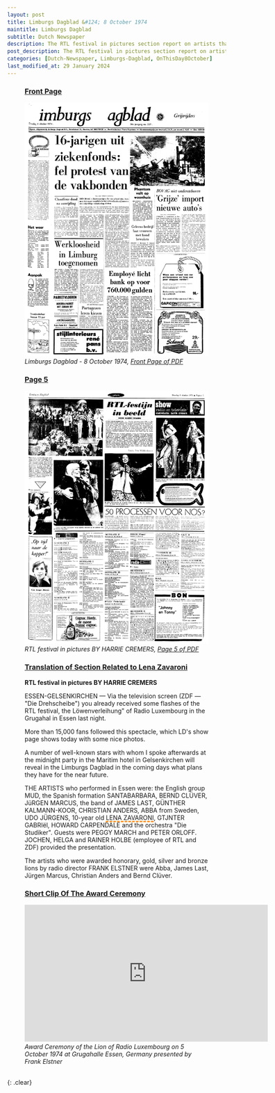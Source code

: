 ```yaml
---
layout: post
title: Limburgs Dagblad &#124; 8 October 1974
maintitle: Limburgs Dagblad
subtitle: Dutch Newspaper
description: The RTL festival in pictures section report on artists that performed at the Grugahalle, Essen with Lena Zavaroni being one of the artists.
post_description: The RTL festival in pictures section report on artists that performed at the Grugahalle, Essen with Lena Zavaroni being one of the artists.
categories: [Dutch-Newspaper, Limburgs-Dagblad, OnThisDay8October]
last_modified_at: 29 January 2024
---
```


<figure class="fig1">
<h3 id="infobox1"><a href="#infobox1">Front Page</a></h3>
<a href="/assets/images/newspapers/1974-10-08-limburgs-dagblads-fp.png"><img src="/assets/images/newspapers/1974-10-08-limburgs-dagblads-fp.png" class="full-width zoom-in" /></a>
<cite class="whitespace">Limburgs Dagblad - 8 October 1974,
<a class="external-link" href="https://ia803003.us.archive.org/29/items/LimburgsDagblad19701995_part3/ddd%3A010560633%3Ampeg21.pdf">Front Page of PDF</a></cite>
</figure>

<figure class="fig2">
<h3 id="infobox2"><a href="#infobox2">Page 5</a></h3>
<a href="/assets/images/newspapers/1974-10-08-limburgs-dagblads-page-5.png"><img src="/assets/images/newspapers/1974-10-08-limburgs-dagblads-page-5.png" class="full-width zoom-in" /></a>
<cite class="whitespace">RTL festival in pictures BY HARRIE CREMERS,
<a class="external-link" href="https://ia803003.us.archive.org/29/items/LimburgsDagblad19701995_part3/ddd%3A010560633%3Ampeg21.pdf#page=05">Page 5 of PDF</a></cite>
</figure>

<figure class="fig3">
<h3 id="infobox3"><a href="#infobox3">Translation of Section Related to Lena Zavaroni</a></h3>
<strong>RTL festival in pictures BY HARRIE CREMERS</strong>
<p>ESSEN-GELSENKIRCHEN — Via the television screen (ZDF — "Die Drehscheibe") you already received some flashes of the RTL festival, the Löwenverleihung" of Radio Luxembourg in the Grugahal in Essen last night.</p>
<p>More than 15,000 fans followed this spectacle, which LD's show page shows today with some nice photos.</p>
<p>A number of well-known stars with whom I spoke afterwards at the midnight party in the Maritim hotel in Gelsenkirchen will reveal in the Limburgs Dagblad in the coming days what plans they have for the near future.</p>
<p>THE ARTISTS who performed in Essen were: the English group MUD, the Spanish formation SANTABARBARA, BERND CLÜVER, JüRGEN MARCUS, the band of JAMES LAST, GÜNTHER KALMANN-KOOR, CHRISTIAN ANDERS, ABBA from Sweden, UDO JÜRGENS, 10-year old <span style="text-decoration: underline dashed darkorange 3px;">LENA ZAVARONI</span>, GTJNTER GABRIël, HOWARD CARPENDALE and the orchestra "Die Studiker". Guests were PEGGY MARCH and PETER ORLOFF. JOCHEN, HELGA and RAINER HOLBE (employee of RTL and ZDF) provided the presentation.</p>

<p>The artists who were awarded honorary, gold, silver and bronze lions by radio director FRANK ELSTNER were Abba, James Last, Jürgen Marcus, Christian Anders and Bernd Clüver.</p>
</figure>

<figure class="fig3">
<h3 id="infobox4"><a href="#infobox4">Short Clip Of The Award Ceremony</a></h3>
<div class="responsive-video clear"><iframe width="560" height="315" src="https://www.youtube.com/embed/CtJr7SsLfks?si=2MBOHANUkHXPLVE2" title="YouTube video player" frameborder="0" allow="accelerometer; autoplay; clipboard-write; encrypted-media; gyroscope; picture-in-picture; web-share" allowfullscreen></iframe></div>
<cite>Award Ceremony of the Lion of Radio Luxembourg on 5 October 1974 at Grugahalle Essen, Germany presented by Frank Elstner</cite>
</figure>

<br />{: .clear}

